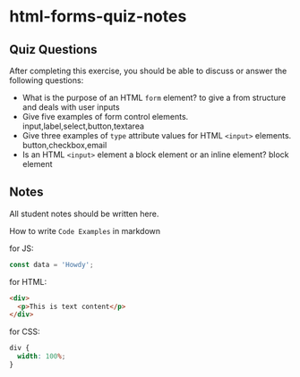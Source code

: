 # html-forms-quiz-notes

## Quiz Questions

After completing this exercise, you should be able to discuss or answer the following questions:

- What is the purpose of an HTML `form` element?
  to give a from structure and deals with user inputs
- Give five examples of form control elements.
  input,label,select,button,textarea
- Give three examples of `type` attribute values for HTML `<input>` elements.
  button,checkbox,email
- Is an HTML `<input>` element a block element or an inline element?
  block element

## Notes

All student notes should be written here.

How to write `Code Examples` in markdown

for JS:

```javascript
const data = 'Howdy';
```

for HTML:

```html
<div>
  <p>This is text content</p>
</div>
```

for CSS:

```css
div {
  width: 100%;
}
```
